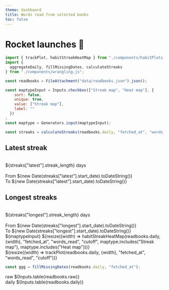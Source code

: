 ```yaml
---
theme: dashboard
title: Words read from selected books
toc: false
---
```


# Rocket launches 🚀

```js
import { trackPlot, habitStreakHeatMap } from "./components/habitPlots.js";
import { 
  aggregateDaily, fillMissingDates, calculateStreaks 
} from "./components/wrangling.js";
```
```js
const readbooks = FileAttachment("data/readbooks.json").json();
```

```js
const maptypeInput = Inputs.checkbox(["Streak map", "Heat map"], {
    sort: false,
    unique: true,
    value: ["Streak map"],
    label: ""
  })
;
const maptype = Generators.input(maptypeInput);
```

```js
const streaks = calculateStreaks(readbooks.daily, "fetched_at", "words_read", "cutoff")
```

<div class="grid grid-cols-2">
  <div class="grid grid-rows-2">
    <div class="card">
      <h2>Latest streak</h2>
      <br/>
      <span class="big">${streaks["latest"].streak_length} days</span>
      <br/><br/>
      From ${new Date(streaks["latest"].start_date).toDateString()}
      <br/>
      To ${new Date(streaks["latest"].start_date).toDateString()}
    </div>
    <div class="card">
      <h2>Longest streaks</h2>
      <br/>
      <span class="big">${streaks["longest"].streak_length} days</span>
      <br/><br/>
      From ${new Date(streaks["longest"].start_date).toDateString()}
      <br/>
      To ${new Date(streaks["longest"].start_date).toDateString()}
    </div>
  </div>
  <div class="card">
    ${maptypeInput}
    ${resize((width) => habitStreakHeatMap(readbooks.daily, {width}, "fetched_at", "words_read", "cutoff", maptype.includes("Streak map"), maptype.includes("Heat map")))}
  </div> 
</div>

<div class="grid grid-cols-1">
  <div class="card">
    ${resize((width) => trackPlot(readbooks.daily, {width}, "fetched_at", "words_read", "cutoff"))}
  </div>
</div>


```js
const ggg = fillMissingDates(readbooks.daily, "fetched_at");
```

<div class="grid grid-cols-1">
  <div class="card">
    raw
    ${Inputs.table(readbooks.raw)}
  </div> 
  <div class="card">
    daily
    ${Inputs.table(readbooks.daily)}
  </div> 
</div>

